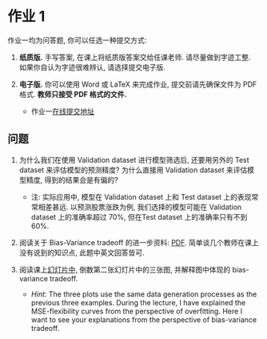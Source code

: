# 作业 1

作业一均为问答题, 你可以任选一种提交方式:

1. **纸质版.** 手写答案, 在课上将纸质版答案交给任课老师.
请尽量做到字迹工整. 如果你自认为字迹很难辨认, 请选择提交电子版.

2. **电子版.** 你可以使用 Word 或 LaTeX 来完成作业, 提交前请先确保文件为 PDF 格式.
**教师只接受 PDF 格式的文件.** 

    - 作业一[在线提交地址](https://workspace.jianguoyun.com/inbox/collect/c45b72070ad54b349b5ab5bd9877e76c/submit)


## 问题

1. 为什么我们在使用 Validation dataset 进行模型筛选后, 还要用另外的 Test dataset 来评估模型的预测精度? 为什么直接用 Validation dataset 来评估模型精度, 得到的结果会是有偏的?

    - 注: 实际应用中, 模型在 Validation dataset 上和 Test dataset 上的表现常常相差甚远. 以预测股票涨跌为例, 我们选择的模型可能在 Validation dataset 上的准确率超过 70%, 但在Test dataset 上的准确率只有不到 60%.


1. 阅读关于 Bias-Variance tradeoff 的进一步资料: [PDF](/hw/wiki.pdf). 简单谈几个教师在课上没有说到的知识点, 此题中英文回答皆可.


1. 阅读课上[幻灯片中,](/slides/w1c-intro-stat-learning.pdf)
倒数第二张幻灯片中的三张图, 并解释图中体现的
bias-variance tradeoff.
    - *Hint:*
  The three plots use the same data generation processes as the previous three examples. During the lecture, I have explained the MSE-flexibility curves from the perspective of overfitting. Here I want to see your explanations from the perspective of
  bias-variance tradeoff.
   
   



